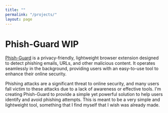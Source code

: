 ```yaml
---
title: ""
permalink: "/projects/"
layout: page
---
```


# Phish-Guard WIP   

[Phish-Guard](https://github.com/IlmHe/Phish-Guard) is a privacy-friendly, lightweight browser extension designed to detect phishing emails, URLs, and other malicious content. It operates seamlessly in the background, providing users with an easy-to-use tool to enhance their online security.  

Phishing attacks are a significant threat to online security, and many users fall victim to these attacks due to a lack of awareness or effective tools. I'm creating Phish-Guard to provide a simple yet powerful solution to help users identify and avoid phishing attempts. This is meant to be a very simple and lightweight tool, something that I find myself that I wish was already made.
